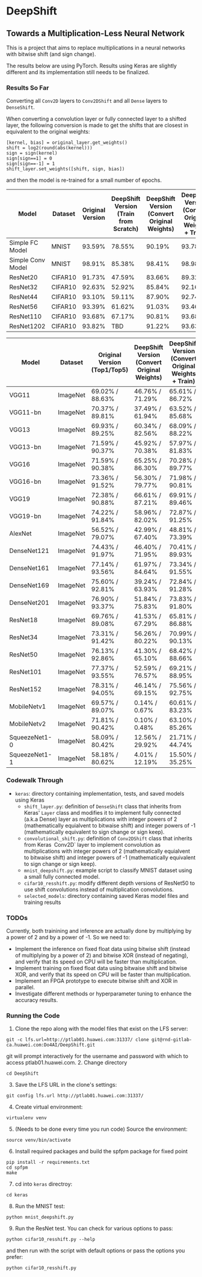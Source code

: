 # DeepShift
## Towards a Multiplication-Less Neural Network

This is a project that aims to replace multiplications in a neural networks with bitwise shift (and sign change).

The results below are using PyTorch. Results using Keras are slightly different and its implementation still needs to be finalized.

### Results So Far
Converting all `Conv2D` layers to `Conv2DShift` and all `Dense` layers to `DenseShift`.

When converting a convolution layer or fully connected layer to a shifted layer, the following conversion is made to get the shifts that are closest in equivalent to the original weights: 
```
[kernel, bias] = original_layer.get_weights()
shift = log2(round(abs(kernel)))
sign = sign(kernel)
sign[sign==1] = 0
sign[sign==-1] = 1
shift_layer.set_weights([shift, sign, bias])
```
and then the model is re-trained for a small number of epochs.

| Model | Dataset | Original Version | DeepShift Version<br>(Train from Scratch) | DeepShift Version<br>(Convert Original Weights) | DeepShift Version<br>(Convert Original Weights<br>+ Train) 
|-------| ------- | -------------------------- | ----------------------------- | ----------------------------- | ----------------------------- |
| Simple FC Model | MNIST | 93.59% | 78.55% | 90.19% | 93.78% |
| Simple Conv Model | MNIST | 98.91% | 85.38% | 98.41% | 98.98% |
| ResNet20 | CIFAR10 | 91.73% | 47.59% | 83.66% | 89.32% |
| ResNet32 | CIFAR10 | 92.63% | 52.92% | 85.84% | 92.16% |
| ResNet44 | CIFAR10 | 93.10% | 59.11% | 87.90% | 92.74% |
| ResNet56 | CIFAR10 | 93.39% | 61.62% | 91.03% | 93.46% |
| ResNet110 | CIFAR10 | 93.68% | 67.17% | 90.81% | 93.68% | 
| ResNet1202 | CIFAR10 | 93.82% | TBD | 91.22% | 93.63% |


| Model | Dataset | Original Version (Top1/Top5) | DeepShift Version<br>(Convert Original Weights) | DeepShift Version<br>(Convert Original Weights<br>+ Train) |
| ----- | ------- | ------------------------ | ---------------- | -------------------------- |
| VGG11 | ImageNet | 69.02% / 88.63% | 46.76% / 71.29% | 65.61% / 86.72% |
| VGG11-bn | ImageNet | 70.37% / 89.81% | 37.49% / 61.94% | 63.52% / 85.68% |
| VGG13 | ImageNet | 69.93% / 89.25% | 60.34% / 82.56% | 68.09% / 88.22% |
| VGG13-bn | ImageNet | 71.59% / 90.37% | 45.92% / 70.38% | 57.97% / 81.83% |
| VGG16 | ImageNet | 71.59% / 90.38% | 65.25% / 86.30% | 70.28% / 89.77% |
| VGG16-bn | ImageNet | 73.36% / 91.52% | 56.30% / 79.77% | 71.98% / 90.81% |
| VGG19 | ImageNet | 72.38% / 90.88% | 66.61% / 87.21% | 69.91%	/ 89.46% |
| VGG19-bn | ImageNet | 74.22% / 91.84% | 58.96% / 82.02% | 72.87% / 91.25% | 
| AlexNet | ImageNet | 56.52% / 79.07% | 42.99% / 67.40% | 48.81% / 73.39% |
| DenseNet121 | ImageNet | 74.43% / 91.97% | 46.40% / 71.95% | 70.41% / 89.93% |
| DenseNet161 | ImageNet | 77.14% / 93.56% | 61.97% / 84.64% | 73.34% / 91.55% |
| DenseNet169 | ImageNet | 75.60% / 92.81% | 39.24% / 63.93% | 72.84% / 91.28% |
| DenseNet201 | ImageNet | 76.90% / 93.37% | 51.84% / 75.83% | 73.83% / 91.80% |
| ResNet18 | ImageNet | 69.76% / 89.08% | 41.53% / 67.29% | 65.81% / 86.88% |
| ResNet34 | ImageNet | 73.31% / 91.42% | 56.26% / 80.22% | 70.99% / 90.13% |
| ResNet50 | ImageNet | 76.13% / 92.86% | 41.30% / 65.10% | 68.42% / 88.66% |
| ResNet101 | ImageNet | 77.37% / 93.55% | 52.59% / 76.57% | 69.21% / 88.95% |
| ResNet152 | ImageNet | 78.31% / 94.05% | 46.14% / 69.15% | 75.56% / 92.75% |
| MobileNetv1 | ImageNet | 69.57% / 89.07% | 0.14% / 0.67% | 60.61% / 83.23% |
| MobileNetv2 | ImageNet | 71.81% / 90.42% | 0.10% / 0.48% | 63.10% / 85.26% |
| SqueezeNet1-0 | ImageNet | 58.09% / 80.42% | 12.56% / 29.92% | 21.71% / 44.74% |
| SqueezeNet1-1 | ImageNet | 58.18% / 80.62% | 4.01% / 12.19% | 15.50% / 35.25% |


### Codewalk Through
* `keras`: directory containing implementation, tests, and saved models using Keras
    * `shift_layer.py`: definition of `DenseShift` class that inherits from Keras' `Layer` class and modifies it to implement fully connected (a.k.a Dense) layer as multiplications with integer powers of 2 (mathematically equialvent to bitwaise shift) and  integer powers of -1 (mathematically equivalent to sign change or sign keep). 
    * `convolutional_shift.py`: definition of `Conv2DShift` class that inherits from Keras` `Conv2D` layer to implement convolution as multiplications with integer powers of 2 (mathematically equialvent to bitwaise shift) and  integer powers of -1 (mathematically equivalent to sign change or sign keep).
    * `mnist_deepshift.py`: example script to classify MNIST dataset using a small fully connected model.
    * `cifar10_resshift.py`: modify different depth versions of ResNet50 to use shift convolutions instead of multiplication convolutions.
    * `selected_models`: directory containing saved Keras model files and training results

### TODOs
Currently, both trainining and inference are actually done by multiplying by a power of 2 and by a power of -1.
So we need to:
- Implement the inference on fixed float data using bitwise shift (instead of multiplying by a power of 2) and bitwise XOR (instead of negating), and verify that its speed on CPU will be faster than multiplication.
- Implement training on fixed float data using bitwaise shift and bitwise XOR, and verify that its speed on CPU will be faster than multiplication.
- Implement an FPGA prototype to execute bitwise shift and XOR  in parallel.
- Investigate different methods or hyperparameter tuning to enhance the accuracy results.

### Running the Code
1. Clone the repo along with the model files that exist on the LFS server:
```
git -c lfs.url=http://ptlab01.huawei.com:31337/ clone git@rnd-gitlab-ca.huawei.com:Do4AI/DeepShift.git
```
git will prompt interactively for the username and password with which to access ptlab01.huawei.com.
2. Change directory
```
cd DeepShift
```
3. Save the LFS URL in the clone's settings:
```
git config lfs.url http://ptlab01.huawei.com:31337/
```
4. Create virtual environment: 
```
virtualenv venv
```
5. (Needs to be done every time you run code) Source the environment:
```
source venv/bin/activate
```
6. Install required packages and build the spfpm package for fixed point
```
pip install -r requirements.txt
cd spfpm
make
```
7. cd into `keras` directroy:
```
cd keras
```
8. Run the MNIST test:
```
python mnist_deepshift.py
```
9. Run the ResNet test. You can check for various options to pass:
```
python cifar10_resshift.py --help
```
and then run with the script with default options or pass the options you prefer:
```
python cifar10_resshift.py
```

